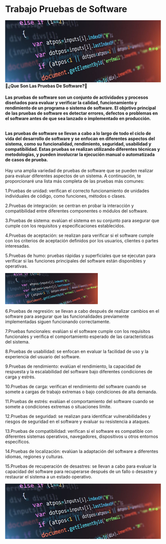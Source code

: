 # Trabajo Pruebas de Software
<html>
<img src="programacion-2-e1551291144973.jpg" width="1000" height="200" align:right>
<div <h2><strong>🤔¿Que Son Las Pruebas De Software?🤔</strong></h2>
  
 <h4>Las pruebas de software son un conjunto de actividades y procesos diseñados para evaluar y verificar la calidad, funcionamiento y rendimiento de un programa o sistema de
  software. El objetivo principal de las pruebas de software es detectar errores, defectos o problemas en el software antes de que sea lanzado o implementado en producción.<br><br>

Las pruebas de software se llevan a cabo a lo largo de todo el ciclo de vida del desarrollo de software y se enfocan en diferentes aspectos del sistema, como su funcionalidad, rendimiento, seguridad, usabilidad y compatibilidad. Estas pruebas se realizan utilizando diferentes técnicas y metodologías, y pueden involucrar la ejecución manual o automatizada de casos de prueba.</h4>
  
  
  
  
  
  
  Hay una amplia variedad de pruebas de software que se pueden realizar para evaluar diferentes aspectos de un sistema. A continuación, te proporcionaré una lista más completa de las pruebas más comunes:

<div text-align:left>1.Pruebas de unidad: verifican el correcto funcionamiento de unidades individuales de código, como funciones, métodos o clases.

2.Pruebas de integración: se centran en probar la interacción y compatibilidad entre diferentes componentes o módulos del software.

3.Pruebas de sistema: evalúan el sistema en su conjunto para asegurar que cumple con los requisitos y especificaciones establecidos.

4.Pruebas de aceptación: se realizan para verificar si el software cumple con los criterios de aceptación definidos por los usuarios, clientes o partes interesadas.

5.Pruebas de humo: pruebas rápidas y superficiales que se ejecutan para verificar si las funciones principales del software están disponibles y operativas.</div>
<img src="programacion-2-e1551291144973.jpg" width="300" height="100" align="top">
<div text-align:left>6.Pruebas de regresión: se llevan a cabo después de realizar cambios en el software para asegurar que las funcionalidades previamente implementadas siguen funcionando correctamente.

7.Pruebas funcionales: evalúan si el software cumple con los requisitos funcionales y verifica el comportamiento esperado de las características del sistema.

8.Pruebas de usabilidad: se enfocan en evaluar la facilidad de uso y la experiencia del usuario del software.

9.Pruebas de rendimiento: evalúan el rendimiento, la capacidad de respuesta y la escalabilidad del software bajo diferentes condiciones de carga y estrés.

10.Pruebas de carga: verifican el rendimiento del software cuando se somete a cargas de trabajo extremas o bajo condiciones de alta demanda.

11.Pruebas de estrés: evalúan el comportamiento del software cuando se somete a condiciones extremas o situaciones límite.

12.Pruebas de seguridad: se realizan para identificar vulnerabilidades y riesgos de seguridad en el software y evaluar su resistencia a ataques.

13.Pruebas de compatibilidad: verifican si el software es compatible con diferentes sistemas operativos, navegadores, dispositivos u otros entornos específicos.

14.Pruebas de localización: evalúan la adaptación del software a diferentes idiomas, regiones y culturas.

15.Pruebas de recuperación de desastres: se llevan a cabo para evaluar la capacidad del software para recuperarse después de un fallo o desastre y restaurar el sistema a un estado operativo.</div>
  
<img src="programacion-2-e1551291144973.jpg" alt style="float:right">
  
  
  
  
  
  
  
  
  
  
  
</html>
